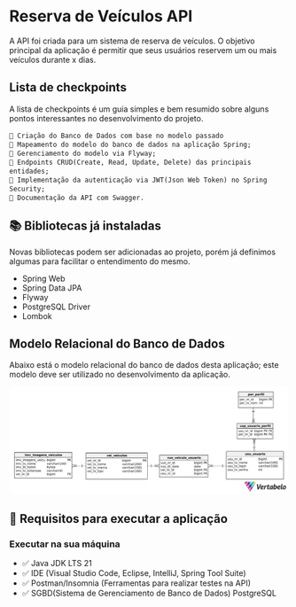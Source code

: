 # Reserva de Veículos API

A API foi criada para um sistema de reserva de veículos. O objetivo principal da aplicação é permitir que seus usuários
reservem um ou mais veículos durante x dias.

## Lista de checkpoints

A lista de checkpoints é um guia simples e bem resumido sobre alguns pontos interessantes no desenvolvimento do projeto.

    🔳 Criação do Banco de Dados com base no modelo passado
    🔳 Mapeamento do modelo do banco de dados na aplicação Spring;
    🔳 Gerenciamento do modelo via Flyway;
    🔳 Endpoints CRUD(Create, Read, Update, Delete) das principais entidades;
    🔳 Implementação da autenticação via JWT(Json Web Token) no Spring Security;
    🔳 Documentação da API com Swagger.

## 📚 Bibliotecas já instaladas

Novas bibliotecas podem ser adicionadas ao projeto, porém já definimos algumas para facilitar o entendimento do mesmo.

- Spring Web
- Spring Data JPA
- Flyway
- PostgreSQL Driver
- Lombok

## Modelo Relacional do Banco de Dados

Abaixo está o modelo relacional do banco de dados desta aplicação; este modelo deve ser utilizado no desenvolvimento
da aplicação.

<img src="modelo_banco_reserva_veiculos.png" alt="Modelo do Banco de Dados">

## 🛑 Requisitos para executar a aplicação

### Executar na sua máquina

- ✅ Java JDK LTS 21
- ✅ IDE (Visual Studio Code, Eclipse, IntelliJ, Spring Tool Suite)
- ✅ Postman/Insomnia (Ferramentas para realizar testes na API)
- ✅ SGBD(Sistema de Gerenciamento de Banco de Dados) PostgreSQL
